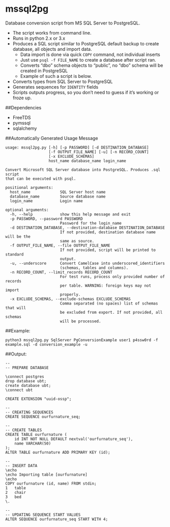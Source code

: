 # mssql2pg
Database conversion script from MS SQL Server to PostgreSQL.
 * The script works from command line.
 * Runs in python 2.x or 3.x
 * Produces a SQL script similar to PostgreSQL default backup to create database, all objects and import data. 
	 * Data import is done via quick ```COPY``` command, not individual inserts
	 * Just use ```psql -f FILE_NAME``` to create a database after script ran.
	 * Converts “dbo” schema objects to “public”, no “dbo” schema will be created in PostgreSQL
	 * Example of such a script is below.
 * Converts types from SQL Server to PostgreSQL
 * Generates sequences for ```IDENTITY``` fields
 * Scripts outputs progress, so you don’t need to guess if it’s working or froze up.

##Dependencies
 * FreeTDS
 * pymssql
 * sqlalchemy

##Automatically Generated Usage Message
```
usage: mssql2pg.py [-h] [-p PASSWORD] [-d DESTINATION_DATABASE]
                   [-f OUTPUT_FILE_NAME] [-u] [-n RECORD_COUNT]
                   [-x EXCLUDE_SCHEMAS]
                   host_name database_name login_name

Convert Microsoft SQL Server database into PostgreSQL. Produces .sql script
that can be executed with psql.

positional arguments:
  host_name             SQL Server host name
  database_name         Source database name
  login_name            Login name

optional arguments:
  -h, --help            show this help message and exit
  -p PASSWORD, --password PASSWORD
                        Password for the login_name
  -d DESTINATION_DATABASE, --destination-database DESTINATION_DATABASE
                        If not provided, destination database name will be the
                        same as source.
  -f OUTPUT_FILE_NAME, --file OUTPUT_FILE_NAME
                        If not provided, script will be printed to standard
                        output.
  -u, --underscore      Convert CamelCase into underscored_identifiers
                        (schemas, tables and columns).
  -n RECORD_COUNT, --limit_records RECORD_COUNT
                        For test runs, process only provided number of records
                        per table. WARNING: foreign keys may not import
                        properly.
  -x EXCLUDE_SCHEMAS, --exclude-schemas EXCLUDE_SCHEMAS
                        Comma separated (no spaces) list of schemas that will
                        be excluded from export. If not provided, all schemas
                        will be processed.
```

##Example:
```
python3 mssql2pg.py SqlServer PgConversionExample user1 p4ssw0rd -f example.sql -d conversion_example -u
```

##Output:
```
--
-- PREPARE DATABASE

\connect postgres
drop database ubt;
create database ubt;
\connect ubt

CREATE EXTENSION "uuid-ossp";
        
--
-- CREATING SEQUENCES
CREATE SEQUENCE ourfurnature_seq;

--
-- CREATE TABLES
CREATE TABLE ourfurnature (
    id INT NOT NULL DEFAULT nextval('ourfurnature_seq'),
    name VARCHAR(50)
);
ALTER TABLE ourfurnature ADD PRIMARY KEY (id);

--
-- INSERT DATA
\echo
\echo Importing table [ourfurnature]
\echo
COPY ourfurnature (id, name) FROM stdin;
1	table
2	chair
3	bed
\.

--
-- UPDATING SEQUENCE START VALUES
ALTER SEQUENCE ourfurnature_seq START WITH 4;
```